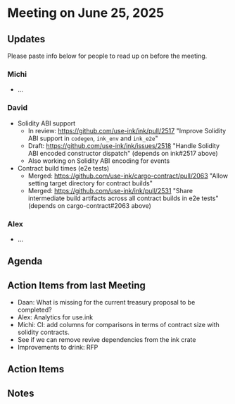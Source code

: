 # Meeting on June 25, 2025

## Updates

Please paste info below for people to read up on before the meeting.

### Michi
- …

### David
- Solidity ABI support
  - In review: https://github.com/use-ink/ink/pull/2517 "Improve Solidity ABI support in `codegen`, `ink_env` and `ink_e2e`"
  - Draft: https://github.com/use-ink/ink/issues/2518 "Handle Solidity ABI encoded constructor dispatch" (depends on ink#2517 above)
  - Also working on Solidity ABI encoding for events
- Contract build times (e2e tests)
  - Merged: https://github.com/use-ink/cargo-contract/pull/2063 "Allow setting target directory for contract builds"
  - Merged: https://github.com/use-ink/ink/pull/2531 "Share intermediate build artifacts across all contract builds in e2e tests" (depends on cargo-contract#2063 above)

### Alex
- …

## Agenda

## Action Items from last Meeting
- Daan: What is missing for the current treasury proposal to be completed? 
- Alex: Analytics for use.ink
- Michi: CI: add columns for comparisons in terms of contract size with solidity contracts.
- See if we can remove revive dependencies from the ink crate
- Improvements to drink: RFP

## Action Items

## Notes
